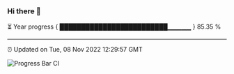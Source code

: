 ### Hi there 👋

⏳ Year progress { █████████████████████████▁▁▁▁▁ } 85.35 %

---

⏰ Updated on Tue, 08 Nov 2022 12:29:57 GMT

![Progress Bar CI](https://github.com/liununu/liununu/workflows/Progress%20Bar%20CI/badge.svg)
